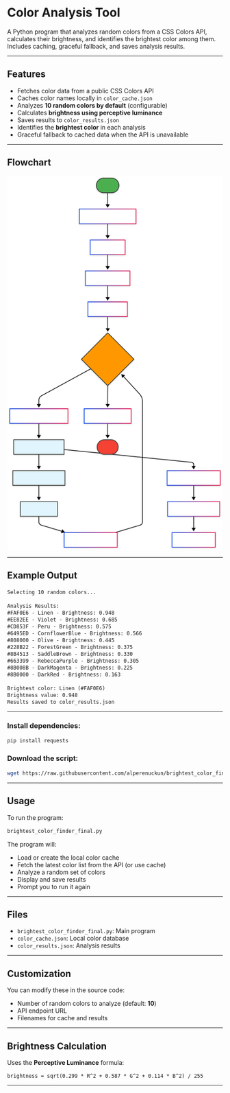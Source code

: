 # Color Analysis Tool

A Python program that analyzes random colors from a CSS Colors API, calculates their brightness, and identifies the brightest color among them. Includes caching, graceful fallback, and saves analysis results.

---

## Features

- Fetches color data from a public CSS Colors API
- Caches color names locally in `color_cache.json`
- Analyzes **10 random colors by default** (configurable)
- Calculates **brightness using perceptive luminance**
- Saves results to `color_results.json`
- Identifies the **brightest color** in each analysis
- Graceful fallback to cached data when the API is unavailable

---

## Flowchart

![Flowchart](https://github.com/alperenuckun/brightest_color_finder/blob/main/algorithm_flowchart.svg)

---

## Example Output

```
Selecting 10 random colors...

Analysis Results:
#FAF0E6 - Linen - Brightness: 0.948
#EE82EE - Violet - Brightness: 0.685
#CD853F - Peru - Brightness: 0.575
#6495ED - CornflowerBlue - Brightness: 0.566
#808000 - Olive - Brightness: 0.445
#228B22 - ForestGreen - Brightness: 0.375
#8B4513 - SaddleBrown - Brightness: 0.330
#663399 - RebeccaPurple - Brightness: 0.305
#8B008B - DarkMagenta - Brightness: 0.225
#8B0000 - DarkRed - Brightness: 0.163

Brightest color: Linen (#FAF0E6)
Brightness value: 0.948
Results saved to color_results.json

```

---

### Install dependencies:

```bash
pip install requests
```

### Download the script:

```bash
wget https://raw.githubusercontent.com/alperenuckun/brightest_color_finder/main/brightest_color_finder_final.py

```

---

## Usage

To run the program:

```bash
brightest_color_finder_final.py
```

The program will:

- Load or create the local color cache
- Fetch the latest color list from the API (or use cache)
- Analyze a random set of colors
- Display and save results
- Prompt you to run it again

---

## Files

- `brightest_color_finder_final.py`: Main program
- `color_cache.json`: Local color database
- `color_results.json`: Analysis results

---

## Customization

You can modify these in the source code:

- Number of random colors to analyze (default: **10**)
- API endpoint URL
- Filenames for cache and results

---

## Brightness Calculation

Uses the **Perceptive Luminance** formula:

```
brightness = sqrt(0.299 * R^2 + 0.587 * G^2 + 0.114 * B^2) / 255
```

---

